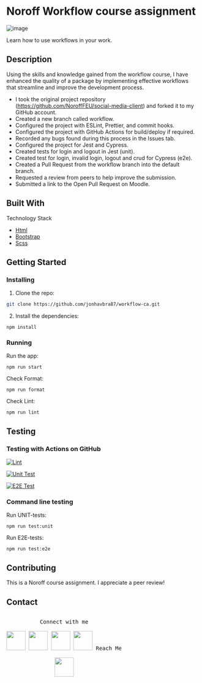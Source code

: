 # Noroff Workflow course assignment

![image]([https://github.com/test-images/png/blob/main/202105/ia-installing.png?raw=true](https://kevinsguides.com/images/seriescontent/coding/devops/filemgmt/github-merges-conflicts-workflow/intro.webp))

Learn how to use workflows in your work.

## Description

Using the skills and knowledge gained from the workflow course, I have enhanced the quality of a package by implementing effective workflows that streamline and improve the development process.

- I took the original project repository (https://github.com/NoroffFEU/social-media-client) and forked it to my GitHub account.
- Created a new branch called workflow.
- Configured the project with ESLint, Prettier, and commit hooks.
- Configured the project with GitHub Actions for build/deploy if required.
- Recorded any bugs found during this process in the Issues tab.
- Configured the project for Jest and Cypress.
- Created tests for login and logout in Jest (unit).
- Created test for login, invalid login, logout and crud for Cypress (e2e).
- Created a Pull Request from the workflow branch into the default branch.
- Requested a review from peers to help improve the submission.
- Submitted a link to the Open Pull Request on Moodle.

## Built With

Technology Stack

- [Html](https://developer.mozilla.org/en-US/docs/Web/HTML)
- [Bootstrap](https://getbootstrap.com)
- [Scss](https://sass-lang.com/)

## Getting Started

### Installing

1. Clone the repo:

```bash
git clone https://github.com/jonhavbra87/workflow-ca.git
```

2. Install the dependencies:

```
npm install
```

### Running

Run the app:

```
npm run start
```

Check Format:

```
npm run format
```

Check Lint:

```
npm run lint
```

## Testing

### Testing with Actions on GitHub

[![Lint](https://github.com/jonhavbra87/workflow-ca/actions/workflows/Lint.yml/badge.svg?branch=workflow)](https://github.com/jonhavbra87/workflow-ca/actions/workflows/Lint.yml)

[![Unit Test](https://github.com/jonhavbra87/workflow-ca/actions/workflows/Unit-Test.yml/badge.svg?branch=workflow)](https://github.com/jonhavbra87/workflow-ca/actions/workflows/Unit-Test.yml)

[![E2E Test](https://github.com/jonhavbra87/workflow-ca/actions/workflows/E2E-Test.yml/badge.svg?branch=workflow)](https://github.com/jonhavbra87/workflow-ca/actions/workflows/E2E-Test.yml)

### Command line testing
Run UNIT-tests:

```
npm run test:unit
```

Run E2E-tests:

```
npm run test:e2e
```

## Contributing

This is a Noroff course assignment. I appreciate a peer review!

## Contact

<p style="display: inline-block;" align="center" widht="80%">
  <kbd>
    <kbd>
     <kbd>Connect with me</kbd>
    <br>
    <br>
       <a href="https://no.linkedin.com/in/jon-are-haver%C3%A5en-bratt%C3%A5s-5a3805262?trk=people-guest_people_search-card"><img width="50px" src="https://camo.githubusercontent.com/6eeeae9698286e45eda5d2973026a896fd42fa7f4271bf31aa74e9557e82181a/68747470733a2f2f6564656e742e6769746875622e696f2f537570657254696e7949636f6e732f696d616765732f7376672f6c696e6b6564696e2e737667" /></a>
        <a href="https://www.discord.com"><img width="50px" src="https://camo.githubusercontent.com/f66a24788a2818b82624c61c17c513d16ea14ac6c579dd1c2b3ffe5df8c6cc22/68747470733a2f2f6564656e742e6769746875622e696f2f537570657254696e7949636f6e732f696d616765732f7376672f646973636f72642e737667" /></a>
     <a href="https://www.facebook.com"><img width="50px" src="https://camo.githubusercontent.com/05bf51513179d5b864921ba868f4bf54d2d74054f8f293f4569d969409b60a69/68747470733a2f2f6564656e742e6769746875622e696f2f537570657254696e7949636f6e732f696d616765732f7376672f66616365626f6f6b2e737667" /></a>
         <a href="https://www.instagram.com/jonareb87?igsh=MTAwdDEzZHFwMWFjbQ%3D%3D&utm_source=qr"><img width="50px" src="https://camo.githubusercontent.com/d94fd60f67ea9647bb508da87ad32b1eacd2bfb6745fac2be9869f9483bd0dca/68747470733a2f2f6564656e742e6769746875622e696f2f537570657254696e7949636f6e732f696d616765732f7376672f696e7374616772616d2e737667" /></a>
    </kbd>
        <kbd>
        <kbd>Reach Me</kbd>
        <br>
        <br>
<a href="mailto:mail@kongsvinger-it.no">
  <img width="50px" src="https://camo.githubusercontent.com/e626c5e6524798b6b31cb05eddba0fb781bd2f920f11fa3261692e61db288696/68747470733a2f2f6564656e742e6769746875622e696f2f537570657254696e7949636f6e732f696d616765732f7376672f6f75746c6f6f6b2e737667" />
</a>
    </kbd>
  </kbd>
</p>

